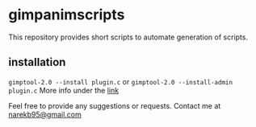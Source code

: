 # gimpanimscripts
This repository provides short scripts to automate generation of scripts.

## installation
`gimptool-2.0 --install plugin.c` or `gimptool-2.0 --install-admin plugin.c`
More info under the [link](https://developer.gimp.org/writing-a-plug-in/1/index.html "GIMP Documentation")

Feel free to provide any suggestions or requests.
Contact me at narekb95@gmail.com
